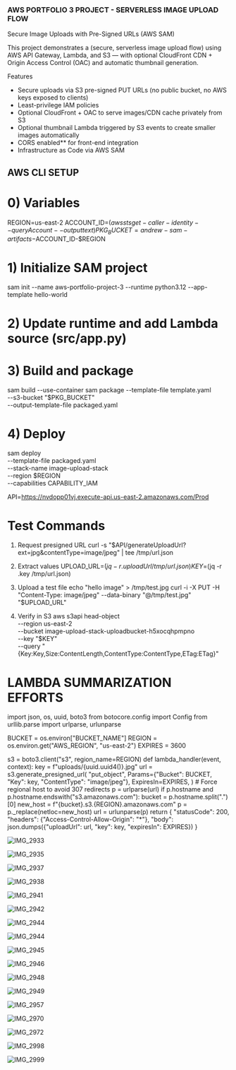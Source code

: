 ### AWS PORTFOLIO 3 PROJECT - SERVERLESS IMAGE UPLOAD FLOW 

Secure Image Uploads with Pre-Signed URLs (AWS SAM)

This project demonstrates a (secure, serverless image upload flow) using AWS API Gateway, Lambda, and S3 — with optional CloudFront CDN + Origin Access Control (OAC) and automatic thumbnail generation.

Features
- Secure uploads via S3 pre-signed PUT URLs (no public bucket, no AWS keys exposed to clients)
- Least-privilege IAM policies
- Optional CloudFront + OAC to serve images/CDN cache privately from S3
- Optional thumbnail Lambda triggered by S3 events to create smaller images automatically
- CORS enabled** for front-end integration
- Infrastructure as Code via AWS SAM

## AWS CLI SETUP

# 0) Variables
REGION=us-east-2
ACCOUNT_ID=$(aws sts get-caller-identity --query Account --output text)
PKG_BUCKET=andrew-sam-artifacts-$ACCOUNT_ID-$REGION

# 1) Initialize SAM project
sam init --name aws-portfolio-project-3 --runtime python3.12 --app-template hello-world

# 2) Update runtime and add Lambda source (src/app.py)

# 3) Build and package
sam build --use-container
sam package --template-file template.yaml \
  --s3-bucket "$PKG_BUCKET" \
  --output-template-file packaged.yaml

# 4) Deploy
sam deploy \
  --template-file packaged.yaml \
  --stack-name image-upload-stack \
  --region $REGION \
  --capabilities CAPABILITY_IAM

API=https://nvdopp01vj.execute-api.us-east-2.amazonaws.com/Prod

# Test Commands
1) Request presigned URL
curl -s "$API/generateUploadUrl?ext=jpg&contentType=image/jpeg" | tee /tmp/url.json

2) Extract values
UPLOAD_URL=$(jq -r .uploadUrl /tmp/url.json)
KEY=$(jq -r .key /tmp/url.json)

3) Upload a test file
echo "hello image" > /tmp/test.jpg
curl -i -X PUT -H "Content-Type: image/jpeg" --data-binary "@/tmp/test.jpg" "$UPLOAD_URL"

4) Verify in S3
aws s3api head-object \
  --region us-east-2 \
  --bucket image-upload-stack-uploadbucket-h5xocqhpmpno \
  --key "$KEY" \
  --query "{Key:Key,Size:ContentLength,ContentType:ContentType,ETag:ETag}"

   


# LAMBDA SUMMARIZATION EFFORTS
import json, os, uuid, boto3
from botocore.config import Config
from urllib.parse import urlparse, urlunparse

BUCKET = os.environ["BUCKET_NAME"]
REGION = os.environ.get("AWS_REGION", "us-east-2")
EXPIRES = 3600

s3 = boto3.client("s3", region_name=REGION)
def lambda_handler(event, context):
    key = f"uploads/{uuid.uuid4()}.jpg"
    url = s3.generate_presigned_url(
        "put_object",
        Params={"Bucket": BUCKET, "Key": key, "ContentType": "image/jpeg"},
        ExpiresIn=EXPIRES,
    )
    # Force regional host to avoid 307 redirects
    p = urlparse(url)
    if p.hostname and p.hostname.endswith("s3.amazonaws.com"):
        bucket = p.hostname.split(".")[0]
        new_host = f"{bucket}.s3.{REGION}.amazonaws.com"
        p = p._replace(netloc=new_host)
        url = urlunparse(p)
    return {
        "statusCode": 200,
        "headers": {"Access-Control-Allow-Origin": "*"},
        "body": json.dumps({"uploadUrl": url, "key": key, "expiresIn": EXPIRES})
    }

  
  ![IMG_2933](https://github.com/user-attachments/assets/2c149e44-dfa8-4133-8c26-495bb08b85b6)

  ![IMG_2935](https://github.com/user-attachments/assets/8ae966eb-23d1-4fe4-861f-616f3d32e2dc)

  ![IMG_2937](https://github.com/user-attachments/assets/63802f20-9c6a-4a68-bd6e-5a195728295e)

  ![IMG_2938](https://github.com/user-attachments/assets/dd4f7088-7b6a-43af-9c10-6addd9376d16)

  ![IMG_2941](https://github.com/user-attachments/assets/54fe60c0-e1b1-4861-beab-e79f2e6a74a7)

  ![IMG_2942](https://github.com/user-attachments/assets/afb63813-36b4-473f-9f85-8790fc3ea024)

  ![IMG_2944](https://github.com/user-attachments/assets/688ea492-c246-419b-8826-ca08fcdbcfca)

  ![IMG_2944](https://github.com/user-attachments/assets/8ba09406-9f99-4bc5-86dd-c874bb25fe2f)

  ![IMG_2945](https://github.com/user-attachments/assets/20802996-4d10-4941-9552-2a3a2bf407fe)

  ![IMG_2946](https://github.com/user-attachments/assets/7d88bee2-9ee0-4676-b7e3-2dc4f9215246)

  ![IMG_2948](https://github.com/user-attachments/assets/2fa4da09-8840-4156-8e89-0cb10f7d68d7)

  ![IMG_2949](https://github.com/user-attachments/assets/d0a05093-d3c8-498e-a636-79a848185797)

  ![IMG_2957](https://github.com/user-attachments/assets/e2f261d1-baad-491e-bdcf-57b5961ad5cc)
  
  ![IMG_2970](https://github.com/user-attachments/assets/6f46eef2-e8ae-4717-9f72-58430ae9194c)

  ![IMG_2972](https://github.com/user-attachments/assets/e9cfedbc-39f3-45fd-90a9-59e3524a8a92)

  ![IMG_2998](https://github.com/user-attachments/assets/bf8331fc-0ef9-4199-83ab-bce298935cfe)

  ![IMG_2999](https://github.com/user-attachments/assets/f2cb6c96-9b32-46e7-bd78-02c5d1767107)


   
